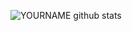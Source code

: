 ![YOURNAME github stats](https://github-readme-stats.vercel.app/api?username=YOUR_USERNAME&show_icons=true&hide_border=true)
